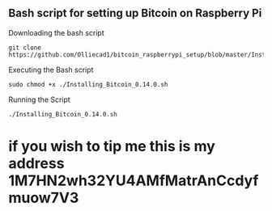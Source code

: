 ## Bash script for setting up Bitcoin on Raspberry Pi

Downloading the bash script

```
git clone https://github.com/Olliecad1/bitcoin_raspberrypi_setup/blob/master/Installing_Bitcoin_0.14.0.sh
```
Executing the Bash script
```
sudo chmod +x ./Installing_Bitcoin_0.14.0.sh
```
Running the Script
```
./Installing_Bitcoin_0.14.0.sh
```
# if you wish to tip me this is my address 1M7HN2wh32YU4AMfMatrAnCcdyfmuow7V3

